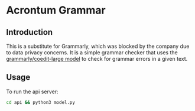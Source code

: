 # Acrontum Grammar

## Introduction

This is a substitute for Grammarly, which was blocked by the company due to data privacy concerns. It is a simple grammar checker that uses the [grammarly/coedit-large model](https://huggingface.co/grammarly/coedit-large) to check for grammar errors in a given text.

## Usage

To run the api server:

```bash
cd api && python3 model.py
```
